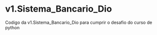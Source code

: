 # v1.Sistema_Bancario_Dio
Codigo da v1.Sistema_Bancario_Dio para cumprir o desafio do curso de python
